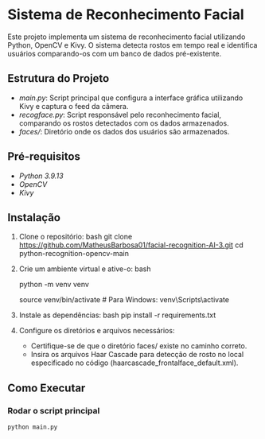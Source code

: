 # Sistema de Reconhecimento Facial

Este projeto implementa um sistema de reconhecimento facial utilizando Python, OpenCV e Kivy. O sistema detecta rostos em tempo real e identifica usuários comparando-os com um banco de dados pré-existente.

## Estrutura do Projeto

- *main.py*: Script principal que configura a interface gráfica utilizando Kivy e captura o feed da câmera.
- *recogface.py*: Script responsável pelo reconhecimento facial, comparando os rostos detectados com os dados armazenados.
- *faces/*: Diretório onde os dados dos usuários são armazenados.

## Pré-requisitos

- *Python 3.9.13*
- *OpenCV*
- *Kivy*

## Instalação

1. Clone o repositório:
    bash
    git clone https://github.com/MatheusBarbosa01/facial-recognition-AI-3.git
    cd python-recognition-opencv-main
    

2. Crie um ambiente virtual e ative-o:
    bash
   
    python -m venv venv
   
    source venv/bin/activate  # Para Windows: venv\Scripts\activate
    

4. Instale as dependências:
    bash
    pip install -r requirements.txt
    

5. Configure os diretórios e arquivos necessários:
    - Certifique-se de que o diretório faces/ existe no caminho correto.
    - Insira os arquivos Haar Cascade para detecção de rosto no local especificado no código (haarcascade_frontalface_default.xml).

## Como Executar

### Rodar o script principal

```bash
python main.py
